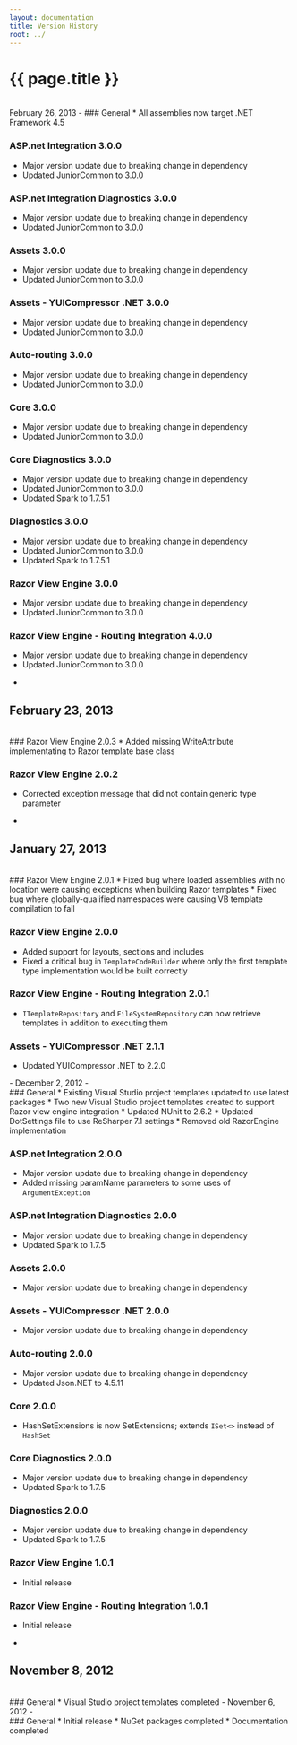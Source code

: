 ```yaml
---
layout: documentation
title: Version History
root: ../
---
```

{{ page.title }}
=
<br/>
February 26, 2013
-
### General
* All assemblies now target .NET Framework 4.5

### ASP.net Integration 3.0.0
* Major version update due to breaking change in dependency
* Updated JuniorCommon to 3.0.0

### ASP.net Integration Diagnostics 3.0.0
* Major version update due to breaking change in dependency
* Updated JuniorCommon to 3.0.0

### Assets 3.0.0
* Major version update due to breaking change in dependency
* Updated JuniorCommon to 3.0.0

### Assets - YUICompressor .NET 3.0.0
* Major version update due to breaking change in dependency
* Updated JuniorCommon to 3.0.0

### Auto-routing 3.0.0
* Major version update due to breaking change in dependency
* Updated JuniorCommon to 3.0.0

### Core 3.0.0
* Major version update due to breaking change in dependency
* Updated JuniorCommon to 3.0.0

### Core Diagnostics 3.0.0
* Major version update due to breaking change in dependency
* Updated JuniorCommon to 3.0.0
* Updated Spark to 1.7.5.1

### Diagnostics 3.0.0
* Major version update due to breaking change in dependency
* Updated JuniorCommon to 3.0.0
* Updated Spark to 1.7.5.1

### Razor View Engine 3.0.0
* Major version update due to breaking change in dependency
* Updated JuniorCommon to 3.0.0

### Razor View Engine - Routing Integration 4.0.0
* Major version update due to breaking change in dependency
* Updated JuniorCommon to 3.0.0
-
February 23, 2013
-
<br/>
### Razor View Engine 2.0.3
* Added missing WriteAttribute implementating to Razor template base class

### Razor View Engine 2.0.2
* Corrected exception message that did not contain generic type parameter
-
January 27, 2013
-
<br/>
### Razor View Engine 2.0.1
* Fixed bug where loaded assemblies with no location were causing exceptions when building Razor templates
* Fixed bug where globally-qualified namespaces were causing VB template compilation to fail

### Razor View Engine 2.0.0
* Added support for layouts, sections and includes
* Fixed a critical bug in ```TemplateCodeBuilder``` where only the first template type implementation would be built correctly

### Razor View Engine - Routing Integration 2.0.1
<ul><li><code>ITemplateRepository</code> and <code>FileSystemRepository</code> can now retrieve templates in addition to executing them</li></ul>

### Assets - YUICompressor .NET 2.1.1
<ul><li>Updated YUICompressor .NET to 2.2.0</li></ul>
-
December 2, 2012
-
<br/>
### General
* Existing Visual Studio project templates updated to use latest packages
* Two new Visual Studio project templates created to support Razor view engine integration
* Updated NUnit to 2.6.2
* Updated DotSettings file to use ReSharper 7.1 settings
* Removed old RazorEngine implementation

### ASP.net Integration 2.0.0
* Major version update due to breaking change in dependency
* Added missing paramName parameters to some uses of ```ArgumentException```

### ASP.net Integration Diagnostics 2.0.0
* Major version update due to breaking change in dependency
* Updated Spark to 1.7.5

### Assets 2.0.0
* Major version update due to breaking change in dependency

### Assets - YUICompressor .NET 2.0.0
* Major version update due to breaking change in dependency

### Auto-routing 2.0.0
* Major version update due to breaking change in dependency
* Updated Json.NET to 4.5.11

### Core 2.0.0
* HashSetExtensions is now SetExtensions; extends ```ISet<>``` instead of ```HashSet```

### Core Diagnostics 2.0.0
* Major version update due to breaking change in dependency
* Updated Spark to 1.7.5

### Diagnostics 2.0.0
* Major version update due to breaking change in dependency
* Updated Spark to 1.7.5

### Razor View Engine 1.0.1
* Initial release

### Razor View Engine - Routing Integration 1.0.1
* Initial release
-
November 8, 2012
-
<br/>
### General
* Visual Studio project templates completed
-
November 6, 2012
-
<br/>
### General
* Initial release
* NuGet packages completed
* Documentation completed